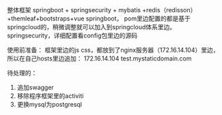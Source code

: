 
整体框架  springboot + springsecurity + mybatis +redis（redisson）+themleaf+bootstraps+vue
springboot， pom里边配置的都是基于springcloud的，稍微调整就可以加入到springcloud体系里边。
springsecurity，详细配置看config包里边的源码

使用前准备：
框架里边的js css，都放到了nginx服务器（172.16.14.104）里边，所以在自己hosts里边追加：
172.16.14.104 test.mystaticdomain.com

待处理的：
1. 追加swagger
2. 移除程序框架里的activiti
3. 更换mysql为postgresql
